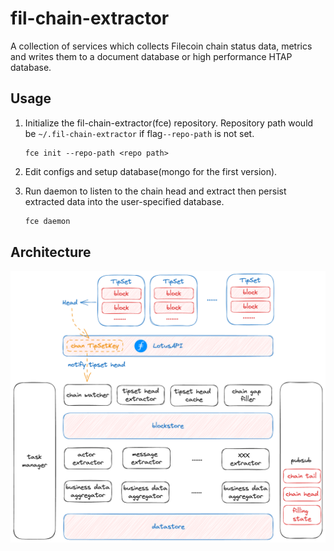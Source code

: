 # fil-chain-extractor
A collection of services which collects Filecoin chain status data, metrics and writes them to a document database or high performance HTAP database.

## Usage

1. Initialize the fil-chain-extractor(fce) repository. Repository path would be `~/.fil-chain-extractor` if flag`--repo-path` is not set.

    ```
    fce init --repo-path <repo path>
    ```

2. Edit configs and setup database(mongo for the first version).

3. Run daemon to listen to the chain head and extract then persist extracted data into the user-specified database.

   ```bash
   fce daemon
   ```


## Architecture

![arch](./docs/assets/arch.png)
